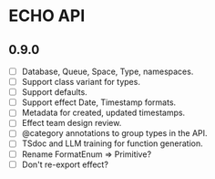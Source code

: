 # ECHO API

## 0.9.0

- [ ] Database, Queue, Space, Type, namespaces.
- [ ] Support class variant for types.
- [ ] Support defaults.
- [ ] Support effect Date, Timestamp formats.
- [ ] Metadata for created, updated timestamps.
- [ ] Effect team design review.
- [ ] @category annotations to group types in the API.
- [ ] TSdoc and LLM training for function generation.
- [ ] Rename FormatEnum => Primitive?
- [ ] Don't re-export effect?
